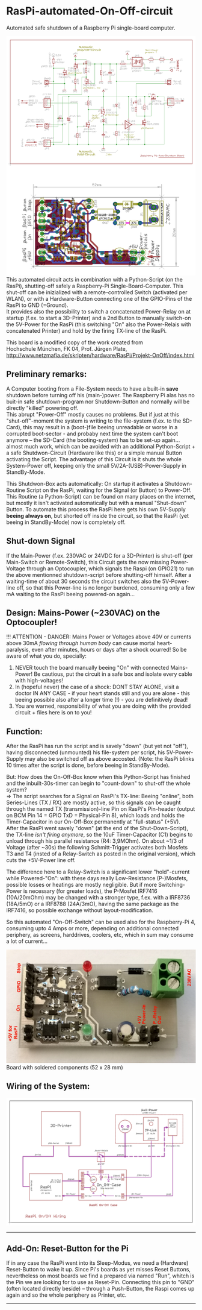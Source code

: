 # RasPi-automated-On-Off-circuit
Automated safe shutdown of a Raspberry Pi single-board computer.

![RasPi-automated-On-Off-circuit](https://raw.githubusercontent.com/nlohr1/RasPi-automated-On-Off-circuit/main/Raspi-On-Off_PMos_SMD_nl.png)
This automated circuit acts in combination with a Python-Script (on the RasPi), shutting-off safely a Raspberry-Pi Single-Board-Computer.
This shut-off can be inizialized with a remote-controlled Switch (activated per WLAN), or with a Hardware-Button connecting one of the GPIO-Pins
of the RasPi to GND (=Ground).  
It provides also the possibility to switch a concatenated Power-Relay on at startup (f.ex. to start a 3D-Printer) and a 2nd Button to manually
switch-on the 5V-Power for the RasPi (this switching "On" also the Power-Relais with concatenated Printer) and hold by the firing TX-line of the RasPi.

This board is a modified copy of the work created from  
Hochschule München, FK 04, Prof. Jürgen Plate, http://www.netzmafia.de/skripten/hardware/RasPi/Projekt-OnOff/index.html

Preliminary remarks:
--------------------
A Computer booting from a File-System needs to have a built-in **save** shutdown before turning off his (main-)power.
The Raspberry Pi alas has no buit-in safe shutdown-program nor Shutdown-Button and normally will be directly "killed" powering off.  
This abrupt "Power-Off" mostly causes no problems. But if just at this "shut-off"-moment the system is writing to the file-system
(f.ex. to the SD-Card), this may result in a (boot-)file beeing unreadable or worse in a corrupted boot-sector - and probaby next time
the system can't boot anymore – the SD-Card (the booting-system) has to be set-up again... almost much work, which can be avoided
with an additional Python-Script + a safe Shutdwon-Circuit (Hardware like this) or a simple manual Button activating the Script.
The advantage of this Circuit is it shuts the whole System-Power off, keeping only the small 5V/2A-(USB)-Power-Supply in StandBy-Mode.

This Shutdwon-Box acts automatically: On startup it activates a Shutdown-Routine Script on the RasPi, waiting for the Signal (or Button)
to Power-Off. This Routine (a Python-Script) can be found on many places on the internet, but mostly it isn't activated automatically
but with a manual "Shut-down" Button. To automate this process the RasPi here gets his own 5V-Supply **beeing always on**, but 
shorted off inside the circuit, so that the RasPi (yet beeing in StandBy-Mode) now is completely off.

Shut-down Signal
----------------
If the Main-Power (f.ex. 230VAC or 24VDC for a 3D-Printer) is shut-off (per Main-Switch or Remote-Switch), this Circuit gets the now missing
Power-Voltage through an Optocoupler, which signals the Raspi (on GPIO21) to run the above mentionned shutdown-script before shutting-off
himself. After a waiting-time of about 30 seconds the circuit switches also the 5V-Power-line off, so that this Power-line is no longer 
burdened, consuming only a few mA waiting to the RasPi beeing powered-on again...

Design: Mains-Power (~230VAC) on the Optocoupler!
-------
!!! ATTENTION - DANGER: Mains Power or Voltages above 40V or currents above 30mA *flowing through human body* can cause mortal heart-paralysis,
even after minutes, hours or days after a shock ocurred! So be aware of what you do, specially:
1. NEVER touch the board manually beeing "On" with connected Mains-Power! Be cautious, put the circuit in a safe box and isolate every cable
with high-voltages!
2. In (hopeful never) the case of a shock: DONT STAY ALONE, visit a doctor IN ANY CASE - if your heart stands still and you are alone - this
beeing possible also after a longer time (!) - you are definitively dead!
3. You are warned, responsibility of what you are doing with the provided circuit + files here is on to you!

Function:
---------
After the RasPi has run the script and is savely "down" (but yet not "off"), having disconnected (unmounted) his file-system per script,
his 5V-Power-Supply may also be switched off as above accosted. (Note: the RasPi blinks 10 times after the script is done, before beeing
in StandBy-Mode).

But: How does the On-Off-Box know when this Python-Script has finished and the inbuilt-30s-timer can begin to "count-down" to shut-off
the whole system?  
=> The script searches for a Signal on RasPi's TX-line: Beeing "online", both Series-Lines (TX / RX) are mostly active, so this signals
can be caught through the named TX (transmission)-line Pin on RasPi's Pin-header (output on BCM Pin 14 = GPIO TxD = Physical-Pin 8), which 
loads and holds the Timer-Capacitor in our On-Off-Box permanently at "full-status" (+5V).  
After the RasPi went savely "down" (at the end of the Shut-Down-Script), the TX-line *isn't firing anymore*, so the 10uF Timer-Capacitor (C1)
begins to unload through his parallel resistance (R4: 3,9MOhm). On about ~1/3 of Voltage (after ~30s) the following Schmitt-Trigger activates
both Mosfets T3 and T4 (insted of a Relay-Switch as posted in the original version), which cuts the +5V-Power line off.

The difference here to a Relay-Switch is a significant lower "hold"-current while Powered-"On": with these days really Low-Resistance
(P-)Mosfets, possible losses or heatings are mostly negligible. But if more Switching-Power is necessary (for greater loads), the 
P-Mosfet IRF7416 (10A/20mOhm) may be changed with a stronger type, f.ex. with a IRF8736 (18A/5mO) or a IRF8788 (24A/3mO), having 
the same package as the IRF7416, so possible exchange without layout-modification.

So this automated "On-Off-Switch" can be used also for the Raspberry-Pi 4, consuming upto 4 Amps or more, depending on additional connected
periphery, as screens, harddrives, coolers, etc, which in sum may consume a lot of current...

![Raspi-On-Off_PMos_SMD_n_Foto](https://raw.githubusercontent.com/nlohr1/RasPi-automated-On-Off-circuit/main/Raspi-On-Off_PMos_SMD_n_Foto.png)
Board with soldered components (52 x 28 mm)

Wiring of the System:
---------------------
![Wiring-Circuit](https://github.com/nlohr1/RasPi-automated-On-Off-circuit/blob/main/RasPi-On-Off-Wiring.png)

---------------------------------------------------------------------------------------------------------------------
Add-On: Reset-Button for the Pi
-------------------------------
If in any case the RasPi went into its Sleep-Modus, we need a (Hardware) Reset-Button to wake it up. Since Pi's boards as yet misses
Reset Buttons, nevertheless on most boards we find a prepared via named "Run", whitch is the Pin we are looking for to use as Reset-Pin.
Connecting this pin to "GND" (often located directly beside) – through a Push-Button, the Raspi comes up again and so the
whole periphery as Printer, etc.  

---------------------------------------------------------------------------------------------------------------------
